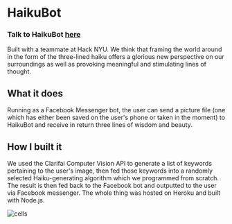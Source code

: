 # HaikuBot
### Talk to HaikuBot [here](m.me/thehaikubot)
Built with a teammate at Hack NYU. We think that framing the world around in the form of the three-lined haiku offers a glorious new perspective on our surroundings as well as provoking meaningful and stimulating lines of thought.  

## What it does  
Running as a Facebook Messenger bot, the user can send a picture file (one which has either been saved on the user's phone or taken in the moment) to HaikuBot and receive in return three lines of wisdom and beauty.  

## How I built it  
We used the Clarifai Computer Vision API to generate a list of keywords pertaining to the user's image, then fed those keywords into a randomly selected Haiku-generating algorithm which we programmed from scratch. The result is then fed back to the Facebook bot and outputted to the user via Facebook messenger. The whole thing was hosted on Heroku and built with Node.js.  

![cells](http://i.imgur.com/URA4DUy.jpg)
